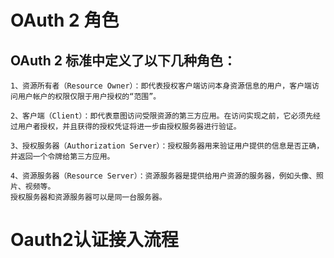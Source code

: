 # OAuth 2 角色

## OAuth 2 标准中定义了以下几种角色：
```text
1、资源所有者（Resource Owner）：即代表授权客户端访问本身资源信息的用户，客户端访问用户帐户的权限仅限于用户授权的“范围”。

2、客户端（Client）：即代表意图访问受限资源的第三方应用。在访问实现之前，它必须先经过用户者授权，并且获得的授权凭证将进一步由授权服务器进行验证。

3、授权服务器（Authorization Server）：授权服务器用来验证用户提供的信息是否正确，并返回一个令牌给第三方应用。

4、资源服务器（Resource Server）：资源服务器是提供给用户资源的服务器，例如头像、照片、视频等。
授权服务器和资源服务器可以是同一台服务器。

```

# Oauth2认证接入流程


